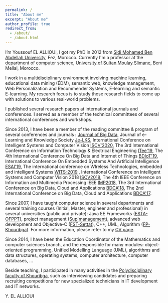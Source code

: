 ```yaml
---
permalink: /
title: "About me"
excerpt: "About me"
author_profile: true
redirect_from: 
  - /about/
  - /about.html
---
```

I’m Youssouf EL ALLIOUI, I got my PhD in 2012 from [Sidi Mohamed Ben Abdellah University]( http://www.usmba.ac.ma/), Fez, Morocco. Currently I'm a professor at the department of computer science, [University of Sultan Moulay Slimane](http://www.usms.ac.ma/website/), Beni Mellal, Morocco. 

I work in a multidisciplinary environment involving machine learning, educational data mining (EDM), semantic web, knowledge management, Web Personalization and Recommender Systems, E-learning and semantic E-learning. My research focus is to study those research fields to come up with solutions to various real-world problems.

I published several research papers at international journals and conferences. I served as a member of the technical committees of several international conferences and workshops.

Since 2013, I have been a member of the reading committee & program of several conferences and journals : [Journal of Big Data](https://journalofbigdata.springeropen.com/), Journal of e-Learning and Knowledge Society [Je-LKS](http://www.je-lks.org/ojs/index.php/Je-LKS_EN), International Conference on Intelligent Systems and Computer Vision [ISCV'2020](https://easychair.org/my/conference?conf=iscv2020), The 3rd International Conference on Information Technology & Electrical Engineering [ITee'19](https://easychair.org/my/conference?conf=itee19), The 4th International Conference On Big Data and Internet of Things [BDIoT'19](https://easychair.org/my/conference?conf=bdiot19), International Conference On Embedded Systems And Artificial Intelligence [ESAI'19](https://easychair.org/my/conference?conf=esai19), The international conference on WIreless Technologies, embedded and intelligent Systems [WITS-2019](https://easychair.org/my/conference?conf=wits2019) , International Conference on Intelligent Systems and Computer Vision 2018 [ISCV2018](https://easychair.org/my/conference?conf=iscv2018), The 4th IEEE Conference on Information and Multimedia Processing IEEE [IMP2018](https://easychair.org/my/conference?conf=ieeeimp2018), The 3rd International Conference on Big Data, Cloud and Applications [BDCA'18](https://easychair.org/my/conference?conf=bdca18), The 2nd International Conference on Big Data, Cloud and Applications [BDCA'17](https://easychair.org/my/conference?conf=bdca17).

Since 2007, I have taught computer science in several departments and several training courses (Initial, Master, engineer and professional) in several universities (public and private): Java EE Frameworks ([ESTA-OFPPT](https://www.ofppt.ma/)), project management ([Sup'management](https://www.supmanagement.ma/index.php)), advanced web development and Objective-C ([FST-Settat](http://www.fsts.ac.ma/)), C++, UML, Algorithm ([FP-Khouribga](http://www.fpk.ac.ma/)). For more information, please refer to my [CV page](https://yelallioui.github.io/cv/).

Since 2014, I have been the Education Coordinator of the Mathematics and computer sciences branch, and the responsible for many modules: object-oriented programming, Unified Modelling Language (UML), algorithms and data structures, operating systems, computer architecture, computer databases, ...

Beside teaching, I participated in many activities in the [Polydisciplinary faculty of Khouribga](http://www.fpk.ac.ma/), such as interviewing candidates and preparing recruiting competitions for new specialized technicians in IT development and IT networks.


Y. EL ALLIOUI

